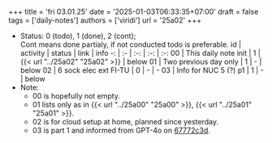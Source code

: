 +++
title = 'fri 03.01.25'
date = '2025-01-03T06:33:35+07:00'
draft = false
tags = ['daily-notes']
authors = ['viridi']
url = '25a02'
+++
<!--more-->

+ Status: 0 (todo), 1 (done), 2 (cont); \
  Cont means done partialy, if not conducted todo is preferable.
id | activity | status | link | info
-: | :- | :-: | :-: | :-:
00 | This daily note init   | 1 | {{< url "../25a02" "25a02" >}} | below
01 | Two previous day only | 1 | - | below
02 | 6 sock elec ext FI-TU | 0 | - | -
03 | Info for NUC 5 (?) p1 | 1 | - | below
+ Note:
  - 00 is hopefully not empty.
  - 01 lists only as in {{< url "../25a00" "25a00" >}}, {{< url "../25a01" "25a01" >}}.
  - 02 is for cloud setup at home, planned since yesterday.
  - 03 is part 1 and informed from GPT-4o on [67772c3d](https://chatgpt.com/share/67772c3d-9840-800a-af66-fc9b88439f69).
